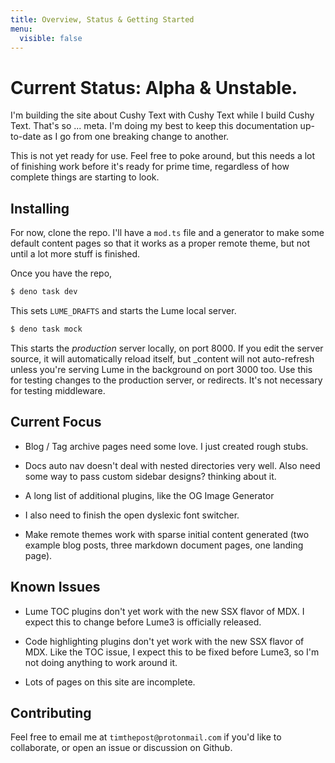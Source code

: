 ```yaml
---
title: Overview, Status & Getting Started
menu:
  visible: false
---
```


# Current Status: <span class="text--danger">Alpha & Unstable.</span>

I'm building the site about Cushy Text with Cushy Text while I build Cushy 
Text. That's so ... meta. I'm doing my best to keep this documentation up-to-date
as I go from one breaking change to another. 

This is not yet ready for use. Feel free to poke around, but this needs a lot 
of finishing work before it's ready for prime time, regardless of how complete
things are starting to look.

## Installing 

For now, clone the repo. I'll have a `mod.ts` file and a generator to make some 
default content pages so that it works as a proper remote theme, but not until
a lot more stuff is finished.

Once you have the repo, 

```sh
$ deno task dev
```

This sets `LUME_DRAFTS` and starts the Lume local server.

```sh
$ deno task mock
```

This starts the _production_ server locally, on port 8000. If you edit the server
source, it will automatically reload itself, but _content will not auto-refresh
unless you're serving Lume in the background on port 3000 too. Use this for testing
changes to the production server, or redirects. It's not necessary for testing 
middleware.

## Current Focus

 - Blog / Tag archive pages need some love. I just created rough stubs.

 - Docs auto nav doesn't deal with nested directories very well. Also
   need some way to pass custom sidebar designs? thinking about it.

 - A long list of additional plugins, like the OG Image Generator 

 - I also need to finish the open dyslexic font switcher.

 - Make remote themes work with sparse initial content generated (two example 
   blog posts, three markdown document pages, one landing page). 

## Known Issues

 - Lume TOC plugins don't yet work with the new SSX flavor of MDX. I expect
   this to change before Lume3 is officially released.

 - Code highlighting plugins don't yet work with the new SSX flavor of MDX. Like
   the TOC issue, I expect this to be fixed before Lume3, so I'm not doing anything
   to work around it.

 - Lots of pages on this site are incomplete.

## Contributing

Feel free to email me at `timthepost@protonmail.com` if you'd like to collaborate, or open 
an issue or discussion on Github. 